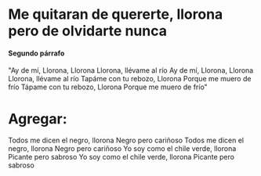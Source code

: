 Me quitaran de quererte, llorona
pero de olvidarte nunca
=======

#### Segundo párrafo 
"Ay de mí, Llorona, Llorona
Llorona, llévame al río
Ay de mí, Llorona, Llorona
Llorona, llévame al río
Tapáme con tu rebozo, Llorona
Porque me muero de frío
Tápame con tu rebozo, Llorona
Porque me muero de frío"

Agregar:
=======
Todos me dicen el negro, llorona
Negro pero cariñoso
Todos me dicen el negro, llorona
Negro pero cariñoso
Yo soy como el chile verde, llorona
Picante pero sabroso
Yo soy como el chile verde, llorona
Picante pero sabroso


